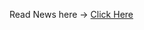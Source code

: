 Read News here -> [Click Here](https://64240f26d369af0e9f9691cc--genuine-druid-fb1175.netlify.app/)
